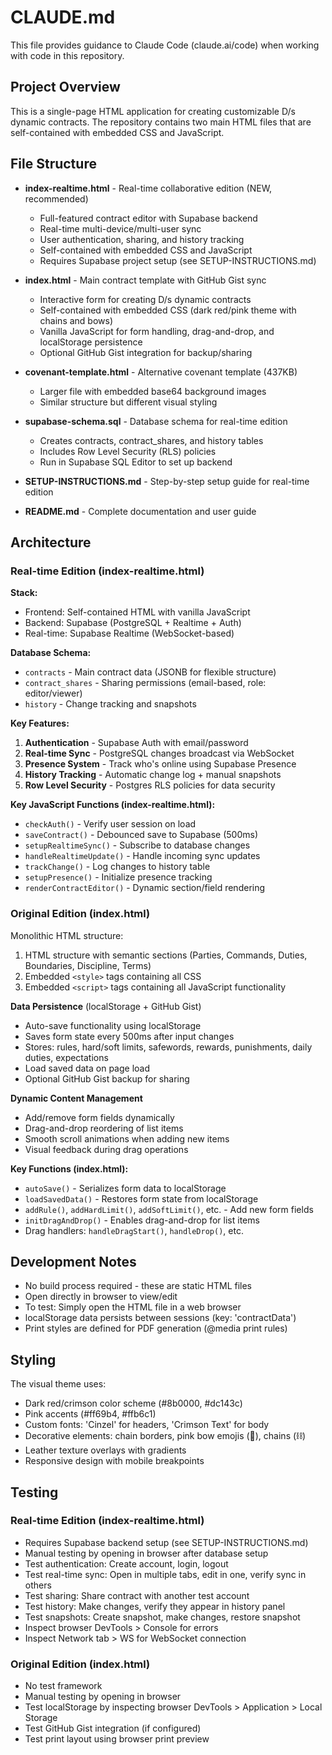 # CLAUDE.md

This file provides guidance to Claude Code (claude.ai/code) when working with code in this repository.

## Project Overview

This is a single-page HTML application for creating customizable D/s dynamic contracts. The repository contains two main HTML files that are self-contained with embedded CSS and JavaScript.

## File Structure

- **index-realtime.html** - Real-time collaborative edition (NEW, recommended)
  - Full-featured contract editor with Supabase backend
  - Real-time multi-device/multi-user sync
  - User authentication, sharing, and history tracking
  - Self-contained with embedded CSS and JavaScript
  - Requires Supabase project setup (see SETUP-INSTRUCTIONS.md)

- **index.html** - Main contract template with GitHub Gist sync
  - Interactive form for creating D/s dynamic contracts
  - Self-contained with embedded CSS (dark red/pink theme with chains and bows)
  - Vanilla JavaScript for form handling, drag-and-drop, and localStorage persistence
  - Optional GitHub Gist integration for backup/sharing

- **covenant-template.html** - Alternative covenant template (437KB)
  - Larger file with embedded base64 background images
  - Similar structure but different visual styling

- **supabase-schema.sql** - Database schema for real-time edition
  - Creates contracts, contract_shares, and history tables
  - Includes Row Level Security (RLS) policies
  - Run in Supabase SQL Editor to set up backend

- **SETUP-INSTRUCTIONS.md** - Step-by-step setup guide for real-time edition
- **README.md** - Complete documentation and user guide

## Architecture

### Real-time Edition (index-realtime.html)

**Stack:**
- Frontend: Self-contained HTML with vanilla JavaScript
- Backend: Supabase (PostgreSQL + Realtime + Auth)
- Real-time: Supabase Realtime (WebSocket-based)

**Database Schema:**
- `contracts` - Main contract data (JSONB for flexible structure)
- `contract_shares` - Sharing permissions (email-based, role: editor/viewer)
- `history` - Change tracking and snapshots

**Key Features:**
1. **Authentication** - Supabase Auth with email/password
2. **Real-time Sync** - PostgreSQL changes broadcast via WebSocket
3. **Presence System** - Track who's online using Supabase Presence
4. **History Tracking** - Automatic change log + manual snapshots
5. **Row Level Security** - Postgres RLS policies for data security

**Key JavaScript Functions (index-realtime.html):**
- `checkAuth()` - Verify user session on load
- `saveContract()` - Debounced save to Supabase (500ms)
- `setupRealtimeSync()` - Subscribe to database changes
- `handleRealtimeUpdate()` - Handle incoming sync updates
- `trackChange()` - Log changes to history table
- `setupPresence()` - Initialize presence tracking
- `renderContractEditor()` - Dynamic section/field rendering

### Original Edition (index.html)

Monolithic HTML structure:
1. HTML structure with semantic sections (Parties, Commands, Duties, Boundaries, Discipline, Terms)
2. Embedded `<style>` tags containing all CSS
3. Embedded `<script>` tags containing all JavaScript functionality

**Data Persistence** (localStorage + GitHub Gist)
- Auto-save functionality using localStorage
- Saves form state every 500ms after input changes
- Stores: rules, hard/soft limits, safewords, rewards, punishments, daily duties, expectations
- Load saved data on page load
- Optional GitHub Gist backup for sharing

**Dynamic Content Management**
- Add/remove form fields dynamically
- Drag-and-drop reordering of list items
- Smooth scroll animations when adding new items
- Visual feedback during drag operations

**Key Functions (index.html):**
- `autoSave()` - Serializes form data to localStorage
- `loadSavedData()` - Restores form state from localStorage
- `addRule()`, `addHardLimit()`, `addSoftLimit()`, etc. - Add new form fields
- `initDragAndDrop()` - Enables drag-and-drop for list items
- Drag handlers: `handleDragStart()`, `handleDrop()`, etc.

## Development Notes

- No build process required - these are static HTML files
- Open directly in browser to view/edit
- To test: Simply open the HTML file in a web browser
- localStorage data persists between sessions (key: 'contractData')
- Print styles are defined for PDF generation (@media print rules)

## Styling

The visual theme uses:
- Dark red/crimson color scheme (#8b0000, #dc143c)
- Pink accents (#ff69b4, #ffb6c1)
- Custom fonts: 'Cinzel' for headers, 'Crimson Text' for body
- Decorative elements: chain borders, pink bow emojis (🎀), chains (⛓️)
- Leather texture overlays with gradients
- Responsive design with mobile breakpoints

## Testing

### Real-time Edition (index-realtime.html)
- Requires Supabase backend setup (see SETUP-INSTRUCTIONS.md)
- Manual testing by opening in browser after database setup
- Test authentication: Create account, login, logout
- Test real-time sync: Open in multiple tabs, edit in one, verify sync in others
- Test sharing: Share contract with another test account
- Test history: Make changes, verify they appear in history panel
- Test snapshots: Create snapshot, make changes, restore snapshot
- Inspect browser DevTools > Console for errors
- Inspect Network tab > WS for WebSocket connection

### Original Edition (index.html)
- No test framework
- Manual testing by opening in browser
- Test localStorage by inspecting browser DevTools > Application > Local Storage
- Test GitHub Gist integration (if configured)
- Test print layout using browser print preview
